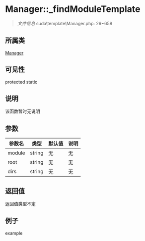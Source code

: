 # Manager::_findModuleTemplate

> *文件信息* suda\template\Manager.php: 29~658
## 所属类 

[Manager](../Manager.md)

## 可见性

  protected  static
## 说明

该函数暂时无说明

## 参数

| 参数名 | 类型 | 默认值 | 说明 |
|--------|-----|-------|-------|
| module |  string | 无 | 无 |
| root |  string | 无 | 无 |
| dirs |  string | 无 | 无 |

## 返回值
返回值类型不定

## 例子

example